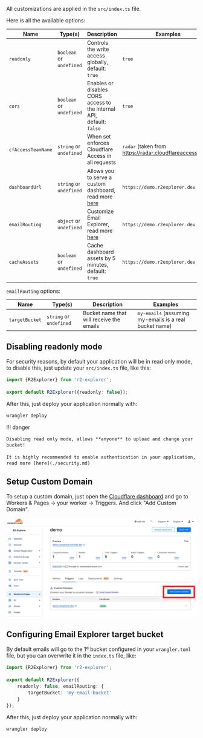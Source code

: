 All customizations are applied in the `src/index.ts` file.

Here is all the available options:

| Name               | Type(s)                   | Description                                                                                                                                   | Examples                                                  |
|--------------------|---------------------------|-----------------------------------------------------------------------------------------------------------------------------------------------|-----------------------------------------------------------|
| `readonly`         | `boolean` or `undefined`  | Controls the write access globally, default: `true`                                                                                           | `true`                                                    |
| `cors`             | `boolean` or `undefined`  | Enables or disables CORS access to the internal API, default: `false`                                                                         | `true`                                                    |
| `cfAccessTeamName` | `string`  or `undefined`  | When set enforces Cloudflare Access in all requests                                                                                           | `radar`  (taken from https://radar.cloudflareaccess.com/) |
| `dashboardUrl`     | `string`  or `undefined`  | Allows you to serve a custom dashboard, read more [here](../guides/migrating-to-1.0.md/#why-is-the-dashboard-no-longer-bundled-in-the-worker) | `https://demo.r2explorer.dev`                             |
| `emailRouting`     | `object`  or `undefined`  | Customize Email Explorer, read more [here](../guides/setup-email-explorer.md)                                                                 | `https://demo.r2explorer.dev`                             |
| `cacheAssets`      | `boolean`  or `undefined` | Cache dashboard assets by 5 minutes, default: `true`                                                                                          | `https://demo.r2explorer.dev`                             |

`emailRouting` options:

| Name           | Type(s)                  | Description                              | Examples                                               |
|----------------|--------------------------|------------------------------------------|--------------------------------------------------------|
| `targetBucket` | `string`  or `undefined` | Bucket name that will receive the emails | `my-emails` (assuming my-emails is a real bucket name) |

## Disabling readonly mode

For security reasons, by default your application will be in read only mode, to disable this, just update your
`src/index.ts` file, like this:

```ts title="src/index.ts"
import {R2Explorer} from 'r2-explorer';

export default R2Explorer({readonly: false});
```

After this, just deploy your application normally with:

```bash
wrangler deploy
```

!!! danger

    Disabling read only mode, allows **anyone** to upload and change your bucket!

    It is highly recommended to enable authentication in your application, read more [here](./security.md)

## Setup Custom Domain

To setup a custom domain, just open the [Cloudflare dashboard](https://dash.cloudflare.com/?to=/:account/workers/services/view/:worker/production/settings#domains) and go to Workers & Pages ->
your worker -> Triggers. And click "Add Custom Domain".

![Cloudflare Workers Dashboard](../assets/custom-domain.png)

## Configuring Email Explorer target bucket

By default emails will go to the 1º bucket configured in your `wrangler.toml` file, but you can overwrite it
in the `index.ts` file, like:

```ts title="src/index.ts"
import {R2Explorer} from 'r2-explorer';

export default R2Explorer({
    readonly: false, emailRouting: {
        targetBucket: 'my-email-bucket'
    }
});
```

After this, just deploy your application normally with:

```bash
wrangler deploy
```
